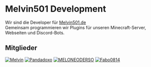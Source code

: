 # Melvin501 Development
Wir sind die Developer für [Melvin501.de](https://melvin501.de) <br>
Gemeinsam programmieren wir Plugins für unseren Minecraft-Server, Webseiten und Discord-Bots. <br>

## Mitglieder
[![Melvin](https://img.shields.io/badge/Owner-Melvin501-darkred?style=for-the-badge)](https://github.com/IchHabeSchmerzen)
[![Pandadoxo](https://img.shields.io/badge/Head--Developer-Pandadoxo-red?style=for-the-badge)](https://github.com/Pandadoxo)
[![MELONEODERSO](https://img.shields.io/badge/Head--Developer-MELONEODERSO-red?style=for-the-badge)](https://github.com/MELONEODERSO)
[![Fabo0814](https://img.shields.io/badge/Developer-Fabo0814-red?style=for-the-badge)](https://github.com/Fabo0814)
